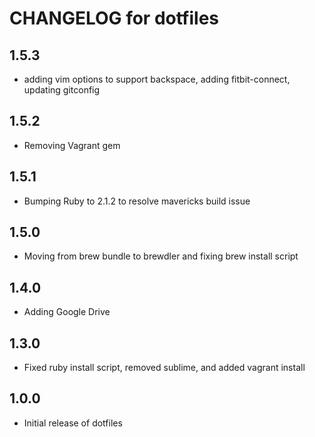 CHANGELOG for dotfiles
======================

1.5.3
-----
- adding vim options to support backspace, adding fitbit-connect, updating gitconfig

1.5.2
-----
- Removing Vagrant gem

1.5.1
-----
- Bumping Ruby to 2.1.2 to resolve mavericks build issue

1.5.0
-----
- Moving from brew bundle to brewdler and fixing brew install script

1.4.0
-----
- Adding Google Drive

1.3.0
-----
- Fixed ruby install script, removed sublime, and added vagrant install

1.0.0
-----
- Initial release of dotfiles
